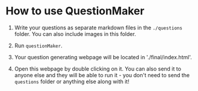 # How to use QuestionMaker

1. Write your questions as separate markdown files in the `./questions` folder. You can also include images in this folder.

2. Run `questionMaker`.

3. Your question generating webpage will be located in './final/index.html'.

4. Open this webpage by double clicking on it. You can also send it to anyone else and they will be
   able to run it - you don't need to send the `questions` folder or anything else along with it!
